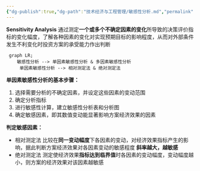 ```yaml
---
{"dg-publish":true,"dg-path":"技术经济与工程管理/敏感性分析.md","permalink":"/技术经济与工程管理/敏感性分析/","dgPassFrontmatter":true,"noteIcon":"","created":"2024-04-16T13:01:27.394+08:00","updated":"2024-04-25T23:17:03.344+08:00"}
---
```


**Sensitivity Analysis**
通过测定**一个或多个不确定因素的变化**所导致的决策评价指标的变化幅度，了解各种因素的变化对实现预期目标的影响程度，从而对外部条件发生不利变化时投资方案的承受能力作出判断

```mermaid  
 graph LR; 
 	敏感性分析 --> 单因素敏感性分析 & 多因素敏感性分析
 	 单因素敏感性分析 --> 相对测定法 & 绝对测定法
```

**单因素敏感性分析的基本步骤：**
1. 选择需要分析的不确定因素，并设定这些因素的变动范围
2. 确定分析指标
3. 进行敏感性计算，建立敏感性分析表和分析图
4. 确定敏感因素，即其数值变动能显著影响方案经济效果的因素

**判定敏感因素：**
- 相对测定法
	比较在**同一变动幅度**下各因素的变动，对经济效果指标产生的影响，据此判断方案经济效果对各因素变动的敏感程度
	**斜率越大，越敏感**
- 绝对测定法 
	测定使经济效果**指标达到临界值**时各因素的变动幅度，变动幅度越小，则方案的经济效果对该因素越敏感


